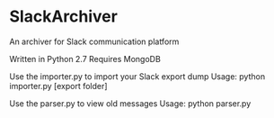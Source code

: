 # SlackArchiver
An archiver for Slack communication platform

Written in Python 2.7
Requires MongoDB

Use the importer.py to import your Slack export dump
Usage: python importer.py [export folder]

Use the parser.py to view old messages
Usage: python parser.py
